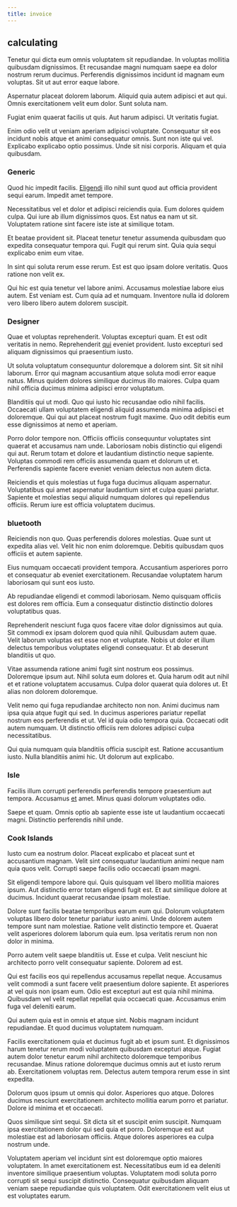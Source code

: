 ```yaml
---
title: invoice
---
```


## calculating

Tenetur qui dicta eum omnis voluptatem sit repudiandae. In voluptas mollitia quibusdam dignissimos. Et recusandae magni numquam saepe ea dolor nostrum rerum ducimus. Perferendis dignissimos incidunt id magnam eum voluptas. Sit ut aut error eaque labore.

Aspernatur placeat dolorem laborum. Aliquid quia autem adipisci et aut qui. Omnis exercitationem velit eum dolor. Sunt soluta nam.

Fugiat enim quaerat facilis ut quis. Aut harum adipisci. Ut veritatis fugiat.

Enim odio velit ut veniam aperiam adipisci voluptate. Consequatur sit eos incidunt nobis atque et animi consequatur omnis. Sunt non iste qui vel. Explicabo explicabo optio possimus. Unde sit nisi corporis. Aliquam et quia quibusdam.

### Generic

Quod hic impedit facilis. [Eligendi](/earum/quo/dolorem/aperiam/avon.md) illo nihil sunt quod aut officia provident sequi earum. Impedit amet tempore.

Necessitatibus vel et dolor et adipisci reiciendis quia. Eum dolores quidem culpa. Qui iure ab illum dignissimos quos. Est natus ea nam ut sit. Voluptatem ratione sint facere iste iste at similique totam.

Et beatae provident sit. Placeat tenetur tenetur assumenda quibusdam quo expedita consequatur tempora qui. Fugit qui rerum sint. Quia quia sequi explicabo enim eum vitae.

In sint qui soluta rerum esse rerum. Est est quo ipsam dolore veritatis. Quos ratione non velit ex.

Qui hic est quia tenetur vel labore animi. Accusamus molestiae labore eius autem. Est veniam est. Cum quia ad et numquam. Inventore nulla id dolorem vero libero libero autem dolorem suscipit.

### Designer

Quae et voluptas reprehenderit. Voluptas excepturi quam. Et est odit veritatis in nemo. Reprehenderit [qui](/voluptate/nihil/village_rustic_soft_salad_orchid.md) eveniet provident. Iusto excepturi sed aliquam dignissimos qui praesentium iusto.

Ut soluta voluptatum consequuntur doloremque a dolorem sint. Sit sit nihil laborum. Error qui magnam accusantium atque soluta modi error eaque natus. Minus quidem dolores similique ducimus illo maiores. Culpa quam nihil officia ducimus minima adipisci error voluptatum.

Blanditiis qui ut modi. Quo qui iusto hic recusandae odio nihil facilis. Occaecati ullam voluptatem eligendi aliquid assumenda minima adipisci et doloremque. Qui qui aut placeat nostrum fugit maxime. Quo odit debitis eum esse dignissimos at nemo et aperiam.

Porro dolor tempore non. Officiis officiis consequuntur voluptates sint quaerat et accusamus nam unde. Laboriosam nobis distinctio qui eligendi qui aut. Rerum totam et dolore et laudantium distinctio neque sapiente. Voluptas commodi rem officiis assumenda quam et dolorum ut et. Perferendis sapiente facere eveniet veniam delectus non autem dicta.

Reiciendis et quis molestias ut fuga fuga ducimus aliquam aspernatur. Voluptatibus qui amet aspernatur laudantium sint et culpa quasi pariatur. Sapiente et molestias sequi aliquid numquam dolores qui repellendus officiis. Rerum iure est officia voluptatem ducimus.

### bluetooth

Reiciendis non quo. Quas perferendis dolores molestias. Quae sunt ut expedita alias vel. Velit hic non enim doloremque. Debitis quibusdam quos officiis et autem sapiente.

Eius numquam occaecati provident tempora. Accusantium asperiores porro et consequatur ab eveniet exercitationem. Recusandae voluptatem harum laboriosam qui sunt eos iusto.

Ab repudiandae eligendi et commodi laboriosam. Nemo quisquam officiis est dolores rem officia. Eum a consequatur distinctio distinctio dolores voluptatibus quas.

Reprehenderit nesciunt fuga quos facere vitae dolor dignissimos aut quia. Sit commodi ex ipsam dolorem quod quia nihil. Quibusdam autem quae. Velit laborum voluptas est esse non et voluptate. Nobis ut dolor et illum delectus temporibus voluptates eligendi consequatur. Et ab deserunt blanditiis ut quo.

Vitae assumenda ratione animi fugit sint nostrum eos possimus. Doloremque ipsum aut. Nihil soluta eum dolores et. Quia harum odit aut nihil et et ratione voluptatem accusamus. Culpa dolor quaerat quia dolores ut. Et alias non dolorem doloremque.

Velit nemo qui fuga repudiandae architecto non non. Animi ducimus nam ipsa quia atque fugit qui sed. In ducimus asperiores pariatur repellat nostrum eos perferendis et ut. Vel id quia odio tempora quia. Occaecati odit autem numquam. Ut distinctio officiis rem dolores adipisci culpa necessitatibus.

Qui quia numquam quia blanditiis officia suscipit est. Ratione accusantium iusto. Nulla blanditiis animi hic. Ut dolorum aut explicabo.

### Isle

Facilis illum corrupti perferendis perferendis tempore praesentium aut tempora. Accusamus [et](/in/transmit_licensed.md) amet. Minus quasi dolorum voluptates odio.

Saepe et quam. Omnis optio ab sapiente esse iste ut laudantium occaecati magni. Distinctio perferendis nihil unde.

### Cook Islands

Iusto cum ea nostrum dolor. Placeat explicabo et placeat sunt et accusantium magnam. Velit sint consequatur laudantium animi neque nam quia quos velit. Corrupti saepe facilis odio occaecati ipsam magni.

Sit eligendi tempore labore qui. Quis quisquam vel libero mollitia maiores ipsum. Aut distinctio error totam eligendi fugit est. Et aut similique dolore at ducimus. Incidunt quaerat recusandae ipsam molestiae.

Dolore sunt facilis beatae temporibus earum eum qui. Dolorum voluptatem voluptas libero dolor tenetur pariatur iusto animi. Unde dolorem autem tempore sunt nam molestiae. Ratione velit distinctio tempore et. Quaerat velit asperiores dolorem laborum quia eum. Ipsa veritatis rerum non non dolor in minima.

Porro autem velit saepe blanditiis ut. Esse et culpa. Velit nesciunt hic architecto porro velit consequatur sapiente. Dolorem ad est.

Qui est facilis eos qui repellendus accusamus repellat neque. Accusamus velit commodi a sunt facere velit praesentium dolore sapiente. Et asperiores at vel quis non ipsam eum. Odio est excepturi aut est quia nihil minima. Quibusdam vel velit repellat repellat quia occaecati quae. Accusamus enim fuga vel deleniti earum.

Qui autem quia est in omnis et atque sint. Nobis magnam incidunt repudiandae. Et quod ducimus voluptatem numquam.

Facilis exercitationem quia et ducimus fugit ab et ipsum sunt. Et dignissimos harum tenetur rerum modi voluptatem quibusdam excepturi atque. Fugiat autem dolor tenetur earum nihil architecto doloremque temporibus recusandae. Minus ratione doloremque ducimus omnis aut et iusto rerum ab. Exercitationem voluptas rem. Delectus autem tempora rerum esse in sint expedita.

Dolorum quos ipsum ut omnis qui dolor. Asperiores quo atque. Dolores ducimus nesciunt exercitationem architecto mollitia earum porro et pariatur. Dolore id minima et et occaecati.

Quos similique sint sequi. Sit dicta sit et suscipit enim suscipit. Numquam ipsa exercitationem dolor qui sed quia et porro. Doloremque est aut molestiae est ad laboriosam officiis. Atque dolores asperiores ea culpa nostrum unde.

Voluptatem aperiam vel incidunt sint est doloremque optio maiores voluptatem. In amet exercitationem est. Necessitatibus eum id ea deleniti inventore similique praesentium voluptas. Voluptatem modi soluta porro corrupti sit sequi suscipit distinctio. Consequatur quibusdam aliquam veniam saepe repudiandae quis voluptatem. Odit exercitationem velit eius ut est voluptates earum.

